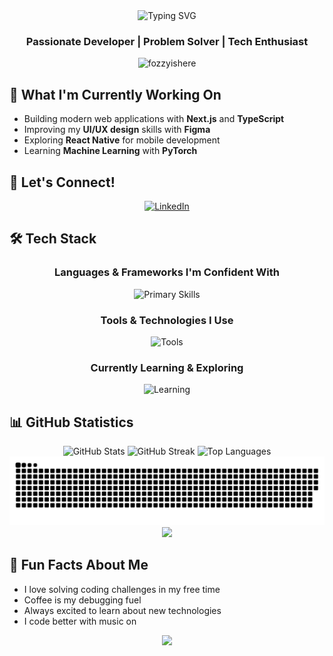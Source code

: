 <div align="center">
  <img src="https://readme-typing-svg.herokuapp.com?font=Fira+Code&pause=1000&width=435&lines=Hi+there!+I'm+Quoc;Full+Stack+Developer;Always+learning+new+things" alt="Typing SVG" />
</div>

<h3 align="center">Passionate Developer | Problem Solver | Tech Enthusiast</h3>

<p align="center"> 
  <img src="https://komarev.com/ghpvc/?username=fozzyishere&label=Profile%20views&color=0e75b6&style=for-the-badge" alt="fozzyishere" /> 
</p>

## 🔭 What I'm Currently Working On
- Building modern web applications with **Next.js** and **TypeScript**
- Improving my **UI/UX design** skills with **Figma**
- Exploring **React Native** for mobile development
- Learning **Machine Learning** with **PyTorch**

## 🤝 Let's Connect!

<div align="center">

[![LinkedIn](https://img.shields.io/badge/LinkedIn-%230077B5.svg?style=for-the-badge&logo=linkedin&logoColor=white)](https://linkedin.com/in/quoc-huy-pham-912b26272/)

</div>

## 🛠️ Tech Stack

<div align="center">

### Languages & Frameworks I'm Confident With
<p>
  <img src="https://skillicons.dev/icons?i=html,css,js,ts,react,nextjs,tailwind,java" alt="Primary Skills" />
</p>

### Tools & Technologies I Use
<p>
  <img src="https://skillicons.dev/icons?i=nodejs,express,mysql,redis,docker,postman,figma,git,linux" alt="Tools" />
</p>

### Currently Learning & Exploring
<p>
  <img src="https://skillicons.dev/icons?i=python,pytorch,sklearn,arduino,photoshop" alt="Learning" />
</p>

</div>


## 📊 GitHub Statistics

<div align="center">
  <img src="https://github-readme-stats.vercel.app/api?username=fozzyishere&theme=tokyonight&hide_border=false&include_all_commits=true&count_private=true" alt="GitHub Stats" />
  
  <img src="https://github-readme-streak-stats.herokuapp.com/?user=fozzyishere&theme=tokyonight&hide_border=false" alt="GitHub Streak" />
  
  <img src="https://github-readme-stats.vercel.app/api/top-langs/?username=fozzyishere&theme=tokyonight&hide_border=false&include_all_commits=true&count_private=true&layout=compact" alt="Top Languages" />
</div>

<div align="center">
  <img src="https://raw.githubusercontent.com/fozzyishere/fozzyishere/output/snake.svg" alt="Snake animation" />
</div>

<div align="center">
  <img src="https://user-images.githubusercontent.com/73097560/115834477-dbab4500-a447-11eb-908a-139a6edaec5c.gif">
</div>

## 🎯 Fun Facts About Me
- I love solving coding challenges in my free time
- Coffee is my debugging fuel
- Always excited to learn about new technologies
- I code better with music on

<div align="center">
  <img src="https://user-images.githubusercontent.com/73097560/115834477-dbab4500-a447-11eb-908a-139a6edaec5c.gif">
</div>

